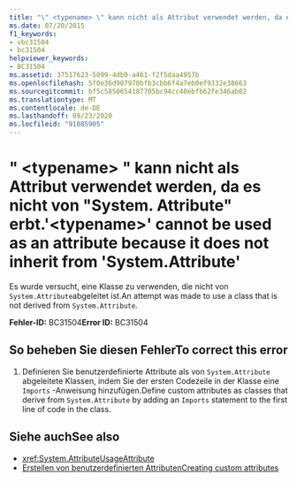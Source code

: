 ```yaml
---
title: "\" <typename> \" kann nicht als Attribut verwendet werden, da es nicht von \"System. Attribute\" erbt."
ms.date: 07/20/2015
f1_keywords:
- vbc31504
- bc31504
helpviewer_keywords:
- BC31504
ms.assetid: 37517623-5099-4db9-a461-f2f5daa4957b
ms.openlocfilehash: 5f0e36d987970bfb3cbb6f4a7eb0ef9332e38663
ms.sourcegitcommit: bf5c5850654187705bc94cc40ebfb62fe346ab02
ms.translationtype: MT
ms.contentlocale: de-DE
ms.lasthandoff: 09/23/2020
ms.locfileid: "91085905"
---
```

# <a name="typename-cannot-be-used-as-an-attribute-because-it-does-not-inherit-from-systemattribute"></a><span data-ttu-id="e0dc4-102">" \<typename> " kann nicht als Attribut verwendet werden, da es nicht von "System. Attribute" erbt.</span><span class="sxs-lookup"><span data-stu-id="e0dc4-102">'\<typename>' cannot be used as an attribute because it does not inherit from 'System.Attribute'</span></span>

<span data-ttu-id="e0dc4-103">Es wurde versucht, eine Klasse zu verwenden, die nicht von `System.Attribute`abgeleitet ist.</span><span class="sxs-lookup"><span data-stu-id="e0dc4-103">An attempt was made to use a class that is not derived from `System.Attribute`.</span></span>  
  
 <span data-ttu-id="e0dc4-104">**Fehler-ID:** BC31504</span><span class="sxs-lookup"><span data-stu-id="e0dc4-104">**Error ID:** BC31504</span></span>  
  
## <a name="to-correct-this-error"></a><span data-ttu-id="e0dc4-105">So beheben Sie diesen Fehler</span><span class="sxs-lookup"><span data-stu-id="e0dc4-105">To correct this error</span></span>  
  
1. <span data-ttu-id="e0dc4-106">Definieren Sie benutzerdefinierte Attribute als von `System.Attribute` abgeleitete Klassen, indem Sie der ersten Codezeile in der Klasse eine `Imports` -Anweisung hinzufügen.</span><span class="sxs-lookup"><span data-stu-id="e0dc4-106">Define custom attributes as classes that derive from `System.Attribute` by adding an `Imports` statement to the first line of code in the class.</span></span>  
  
## <a name="see-also"></a><span data-ttu-id="e0dc4-107">Siehe auch</span><span class="sxs-lookup"><span data-stu-id="e0dc4-107">See also</span></span>

- <xref:System.AttributeUsageAttribute>
- [<span data-ttu-id="e0dc4-108">Erstellen von benutzerdefinierten Attributen</span><span class="sxs-lookup"><span data-stu-id="e0dc4-108">Creating custom attributes</span></span>](../programming-guide/concepts/attributes/creating-custom-attributes.md)
